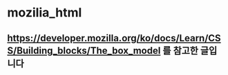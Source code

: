 # mozilia_html

## https://developer.mozilla.org/ko/docs/Learn/CSS/Building_blocks/The_box_model 를 참고한 글입니다
